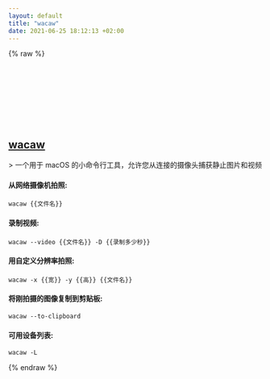 ```yaml
---
layout: default
title: "wacaw"
date: 2021-06-25 18:12:13 +02:00
---
```

{% raw %}
<h2 id="wacaw">
  <a href="/zh/osx/wacaw.html">wacaw</a> <a href="#wacaw"><svg class="icon">
    <use href="/assets/images/unicode_sprite.svg#link" />
  </svg></a>
</h2>
> 一个用于 macOS 的小命令行工具，允许您从连接的摄像头捕获静止图片和视频

#### 从网络摄像机拍照:
```shell
wacaw {{文件名}}
```
#### 录制视频:
```shell
wacaw --video {{文件名}} -D {{录制多少秒}}
```
#### 用自定义分辨率拍照:
```shell
wacaw -x {{宽}} -y {{高}} {{文件名}}
```
#### 将刚拍摄的图像复制到剪贴板:
```shell
wacaw --to-clipboard
```
#### 可用设备列表:
```shell
wacaw -L
```
{% endraw %}